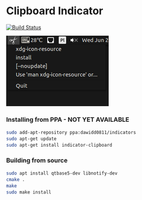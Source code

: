 # Clipboard Indicator

[![Build Status](https://travis-ci.org/dawidd6/indicator-clipboard.svg?branch=master)](https://travis-ci.org/dawidd6/indicator-clipboard)

![Screen](screen.png)

### Installing from PPA - NOT YET AVAILABLE

```sh
sudo add-apt-repository ppa:dawidd0811/indicators
sudo apt-get update
sudo apt-get install indicator-clipboard
```

### Building from source

```sh
sudo apt install qtbase5-dev libnotify-dev
cmake .
make
sudo make install
```
